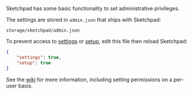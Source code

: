 Sketchpad has some basic functionality to set administrative privileges.

The settings are stored in `admin.json` that ships with Sketchpad:

	storage/sketchpad/admin.json

To prevent access to [settings]({{route}}settings) or [setup]({{route}}setup), edit this file then reload Sketchpad:

```json
{
    "settings": true,
    "setup": true
}
```

See the [wiki](https://github.com/davestewart/laravel-sketchpad/wiki/Admin) for more information, including setting permissions on a per-user basis.
